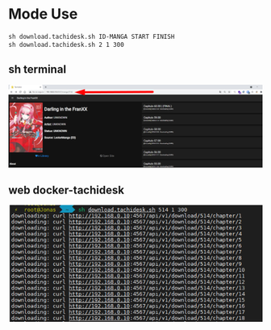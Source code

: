 

# Mode Use

```
sh download.tachidesk.sh ID-MANGA START FINISH
sh download.tachidesk.sh 2 1 300
```


## sh terminal

![](img/docker-tachidesk.png)

## web docker-tachidesk

![](img/download-terminal.png)